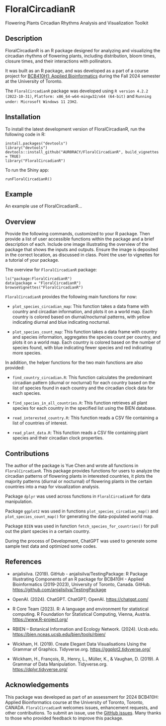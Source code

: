 <!-- README.md is generated from README.Rmd. Please edit that file -->

# FloralCircadianR

Flowering Plants Circadian Rhythms Analysis and Visualization Toolkit

## Description

FloralCircadianR is an R package designed for analyzing and visualizing
the circadian rhythms of flowering plants, including distribution, bloom
times, closure times, and their interactions with pollinators.

It was built as an R package, and was developed as a part of a course
project for [BCB410H1: Applied
Bioinformatics](https://artsci.calendar.utoronto.ca/course/bcb410h1)
during the Fall 2024 semester at the University of Toronto.

The `FloralCircadianR` package was developed using
`R version 4.2.2 (2022-10-31)`,
`Platform: x86_64-w64-mingw32/x64 (64-bit)` and
`Running under: Microsoft Windows 11 23H2`.

## Installation

To install the latest development version of FloralCircadianR, run the
following code in R:

    install.packages("devtools")
    library("devtools")
    devtools::install_github("AUR0RACY/FloralCircadianR", build_vignettes = TRUE)
    library("FloralCircadianR")

To run the Shiny app:

    runFloralCircadianR()

## Example

An example use of FloralCircadianR…

## Overview

Provide the following commands, customized to your R package. Then
provide a list of user accessible functions within the package and a
brief description of each. Include one image illustrating the overview
of the package that shows the inputs and outputs. Ensure the image is
deposited in the correct location, as discussed in class. Point the user
to vignettes for a tutorial of your package.

The overview for `FloralCircadianR` package:

    ls("package:FloralCircadianR")
    data(package = "FloralCircadianR") 
    browseVignettes("FloralCircadianR")

`FloralCircadianR` provides the following main functions for now:

-   `plot_species_circadian_map`: This function takes a data frame with
    country and circadian information, and plots it on a world map. Each
    country is colored based on diurnal/nocturnal patterns, with yellow
    indicating diurnal and blue indicating nocturnal.

-   `plot_species_count_map`: This function takes a data frame with
    country and species information, aggregates the species count per
    country, and plots it on a world map. Each country is colored based
    on the number of species found, with blue indicating fewer species
    and red indicating more species.

In addition, the helper functions for the two main functions are also
provided:

-   `find_country_circadian.R`: This function calculates the predominant
    circadian pattern (diurnal or nocturnal) for each country based on
    the list of species found in each country and the circadian clock
    data for each species.

-   `find_species_in_all_countries.R`: This function retrieves all plant
    species for each country in the specified list using the BIEN
    database.

-   `read_interested_country.R`: This function reads a CSV file
    containing a list of countries of interest.

-   `read_plant_data.R`: This function reads a CSV file containing plant
    species and their circadian clock properties.

## Contributions

The author of the package is Yue Chen and wrote all functions in
`FloralCircadianR`. This package provides functions for users to analyze
the circadian patterns of flowering plants in interested countries, it
plots the majority patterns (diurnal or nocturnal) of flowering plants
in the certain countries into a map for visualization analysis.

Package `dplyr` was used across functions in `FloralCircadianR` for data
manipulation.

Package `ggplot2` was used in functions `plot_species_circadian_map()`
and `plot_species_count_map()` for generating the data-populated world
map.

Package `BIEN` was used in function `fetch_species_for_countries()` for
pull out the plant species in a certain country.

During the process of Development, ChatGPT was used to generate some
sample test data and optimized some codes.

## References

-   anjalisilva. (2019). GitHub - anjalisilva/TestingPackage: R Package
    Illustrating Components of an R package for BCB410H - Applied
    Bioinformatics (2019-2023), University of Toronto, Canada. GitHub.
    <https://github.com/anjalisilva/TestingPackage>

-   OpenAI. (2024). ChatGPT. ChatGPT; OpenAI. <https://chatgpt.com/>

-   R Core Team (2023). R: A language and environment for statistical
    computing. R Foundation for Statistical Computing, Vienna, Austria.
    <https://www.R-project.org/>

-   RBIEN – Botanical Information and Ecology Network. (2024). Ucsb.edu.
    <https://bien.nceas.ucsb.edu/bien/tools/rbien/>

-   Wickham, H. (2019). Create Elegant Data Visualisations Using the
    Grammar of Graphics. Tidyverse.org. <https://ggplot2.tidyverse.org/>

-   Wickham, H., François, R., Henry, L., Müller, K., & Vaughan, D.
    (2019). A Grammar of Data Manipulation. Tidyverse.org.
    <https://dplyr.tidyverse.org/>

## Acknowledgements

This package was developed as part of an assessment for 2024 BCB410H:
Applied Bioinformatics course at the University of Toronto, Toronto,
CANADA. `FloralCircadianR` welcomes issues, enhancement requests, and
other contributions. To submit an issue, use the [GitHub
issues](https://github.com/AUR0RACY/FloralCircadianR/issues). Many
thanks to those who provided feedback to improve this package.
